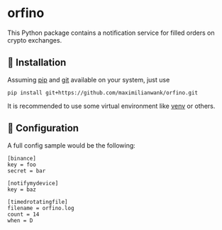 # orfino
This Python package contains a notification service for filled orders on crypto exchanges.

## :electric_plug: Installation

Assuming [pip](https://pip.pypa.io/) and [git](https://git-scm.com/) available on your system, just use

```
pip install git+https://github.com/maximilianwank/orfino.git
```

It is recommended to use some virtual environment like [venv](https://docs.python.org/3/library/venv.html) or others.


## :page_facing_up: Configuration

A full config sample would be the following:

```
[binance]
key = foo
secret = bar

[notifymydevice]
key = baz

[timedrotatingfile]
filename = orfino.log
count = 14
when = D
```
